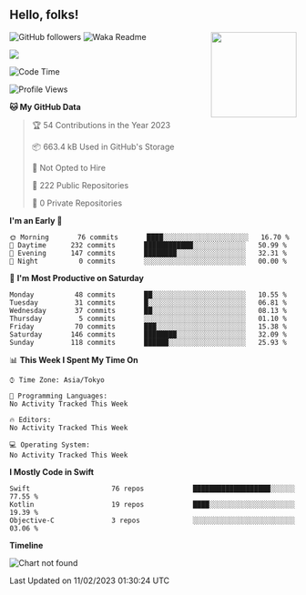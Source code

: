 ## Hello, folks! 

<p>
<img align="right" src="https://media.giphy.com/media/26ufdb3cYKwbRtYVW/giphy.gif" style="max-width:100%;" height="150px">
 
![GitHub followers](https://img.shields.io/github/followers/YamamotoDesu?label=Follow&style=social)
![Waka Readme](https://github.com/YamamotoDesu/YamamotoDesu/workflows/Waka%20Readme/badge.svg)

![](https://github-profile-summary-cards.vercel.app/api/cards/profile-details?username=YamamotoDesu&theme=vue)

<!--START_SECTION:waka-->
![Code Time](http://img.shields.io/badge/Code%20Time-207%20hrs%2025%20mins-blue)

![Profile Views](http://img.shields.io/badge/Profile%20Views-3-blue)

**🐱 My GitHub Data** 

> 🏆 54 Contributions in the Year 2023
 > 
> 📦 663.4 kB Used in GitHub's Storage 
 > 
> 🚫 Not Opted to Hire
 > 
> 📜 222 Public Repositories 
 > 
> 🔑 0 Private Repositories  
 > 
**I'm an Early 🐤** 

```text
🌞 Morning       76 commits       ████░░░░░░░░░░░░░░░░░░░░░   16.70 % 
🌆 Daytime      232 commits       ████████████░░░░░░░░░░░░░   50.99 % 
🌃 Evening      147 commits       ████████░░░░░░░░░░░░░░░░░   32.31 % 
🌙 Night          0 commits       ░░░░░░░░░░░░░░░░░░░░░░░░░   00.00 % 

```
📅 **I'm Most Productive on Saturday** 

```text
Monday          48 commits       ██░░░░░░░░░░░░░░░░░░░░░░░   10.55 % 
Tuesday         31 commits       █░░░░░░░░░░░░░░░░░░░░░░░░   06.81 % 
Wednesday       37 commits       ██░░░░░░░░░░░░░░░░░░░░░░░   08.13 % 
Thursday         5 commits       ░░░░░░░░░░░░░░░░░░░░░░░░░   01.10 % 
Friday          70 commits       ███░░░░░░░░░░░░░░░░░░░░░░   15.38 % 
Saturday       146 commits       ████████░░░░░░░░░░░░░░░░░   32.09 % 
Sunday         118 commits       ██████░░░░░░░░░░░░░░░░░░░   25.93 % 

```


📊 **This Week I Spent My Time On** 

```text
⌚︎ Time Zone: Asia/Tokyo

💬 Programming Languages: 
No Activity Tracked This Week

🔥 Editors: 
No Activity Tracked This Week

💻 Operating System: 
No Activity Tracked This Week

```

**I Mostly Code in Swift** 

```text
Swift                    76 repos            ███████████████████░░░░░░   77.55 % 
Kotlin                   19 repos            ████░░░░░░░░░░░░░░░░░░░░░   19.39 % 
Objective-C              3 repos             ░░░░░░░░░░░░░░░░░░░░░░░░░   03.06 % 

```


**Timeline**

![Chart not found](https://raw.githubusercontent.com/YamamotoDesu/YamamotoDesu/main/charts/bar_graph.png) 


 Last Updated on 11/02/2023 01:30:24 UTC
<!--END_SECTION:waka-->



